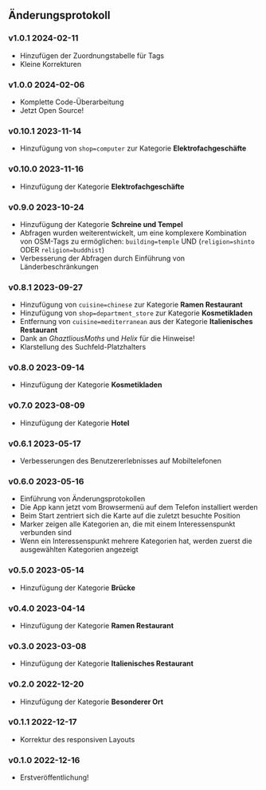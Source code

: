 ## Änderungsprotokoll

### v1.0.1 <time>2024-02-11</time>

- Hinzufügen der Zuordnungstabelle für Tags
- Kleine Korrekturen

### v1.0.0 <time>2024-02-06</time>

- Komplette Code-Überarbeitung
- Jetzt Open Source!

### v0.10.1 <time>2023-11-14</time>

- Hinzufügung von `shop=computer` zur Kategorie **Elektrofachgeschäfte**

### v0.10.0 <time>2023-11-16</time>

- Hinzufügung der Kategorie **Elektrofachgeschäfte**

### v0.9.0 <time>2023-10-24</time>

- Hinzufügung der Kategorie **Schreine und Tempel**
- Abfragen wurden weiterentwickelt, um eine komplexere Kombination von OSM-Tags zu ermöglichen: `building=temple` UND (`religion=shinto` ODER `religion=buddhist`)
- Verbesserung der Abfragen durch Einführung von Länderbeschränkungen

### v0.8.1 <time>2023-09-27</time>

- Hinzufügung von `cuisine=chinese` zur Kategorie **Ramen Restaurant**
- Hinzufügung von `shop=department_store` zur Kategorie **Kosmetikladen**
- Entfernung von `cuisine=mediterranean` aus der Kategorie **Italienisches Restaurant**
- Dank an _GhaztliousMoths_ und _Helix_ für die Hinweise!
- Klarstellung des Suchfeld-Platzhalters

### v0.8.0 <time>2023-09-14</time>

- Hinzufügung der Kategorie **Kosmetikladen**

### v0.7.0 <time>2023-08-09</time>

- Hinzufügung der Kategorie **Hotel**

### v0.6.1 <time>2023-05-17</time>

- Verbesserungen des Benutzererlebnisses auf Mobiltelefonen

### v0.6.0 <time>2023-05-16</time>

- Einführung von Änderungsprotokollen
- Die App kann jetzt vom Browsermenü auf dem Telefon installiert werden
- Beim Start zentriert sich die Karte auf die zuletzt besuchte Position
- Marker zeigen alle Kategorien an, die mit einem Interessenspunkt verbunden sind
- Wenn ein Interessenspunkt mehrere Kategorien hat, werden zuerst die ausgewählten Kategorien angezeigt

### v0.5.0 <time>2023-05-14</time>

- Hinzufügung der Kategorie **Brücke**

### v0.4.0 <time>2023-04-14</time>

- Hinzufügung der Kategorie **Ramen Restaurant**

### v0.3.0 <time>2023-03-08</time>

- Hinzufügung der Kategorie **Italienisches Restaurant**

### v0.2.0 <time>2022-12-20</time>

- Hinzufügung der Kategorie **Besonderer Ort**

### v0.1.1 <time>2022-12-17</time>

- Korrektur des responsiven Layouts

### v0.1.0 <time>2022-12-16</time>

- Erstveröffentlichung!
